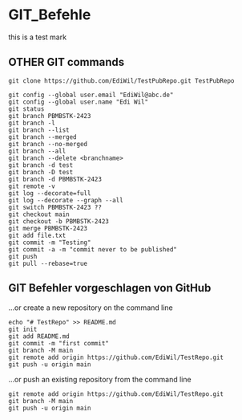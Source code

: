 # GIT_Befehle

this is a test mark

## OTHER GIT commands

```
git clone https://github.com/EdiWil/TestPubRepo.git TestPubRepo

git config --global user.email "EdiWil@abc.de"
git config --global user.name "Edi Wil"
git status
git branch PBMBSTK-2423
git branch -l
git branch --list
git branch --merged
git branch --no-merged
git branch --all
git branch --delete <branchname>
git branch -d test
git branch -D test
git branch -d PBMBSTK-2423 
git remote -v
git log --decorate=full
git log --decorate --graph --all
git switch PBMBSTK-2423 ??
git checkout main
git checkout -b PBMBSTK-2423
git merge PBMBSTK-2423 
git add file.txt
git commit -m "Testing"
git commit -a -m "commit never to be published"
git push
git pull --rebase=true
```

## GIT Befehler vorgeschlagen von GitHub

…or create a new repository on the command line

```
echo "# TestRepo" >> README.md
git init
git add README.md
git commit -m "first commit"
git branch -M main
git remote add origin https://github.com/EdiWil/TestRepo.git
git push -u origin main
```


…or push an existing repository from the command line

```
git remote add origin https://github.com/EdiWil/TestRepo.git
git branch -M main
git push -u origin main
```
